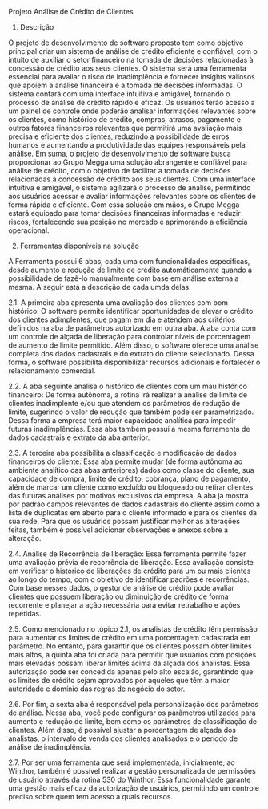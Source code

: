 Projeto Análise de Crédito de Clientes

1.	Descrição 

O projeto de desenvolvimento de software proposto tem como objetivo principal criar um sistema de análise de crédito eficiente e confiável, com o intuito de auxiliar o setor financeiro na tomada de decisões relacionadas à concessão de crédito aos seus clientes. O sistema será uma ferramenta essencial para avaliar o risco de inadimplência e fornecer insights valiosos que apoiem a análise financeira e a tomada de decisões informadas. O sistema contará com uma interface intuitiva e amigável, tornando o processo de análise de crédito rápido e eficaz. Os usuários terão acesso a um painel de controle onde poderão analisar informações relevantes sobre os clientes, como histórico de crédito, compras, atrasos, pagamento e outros fatores financeiros relevantes que permitirá uma avaliação mais precisa e eficiente dos clientes, reduzindo a possibilidade de erros humanos e aumentando a produtividade das equipes responsáveis pela análise. Em suma, o projeto de desenvolvimento de software busca proporcionar ao Grupo Megga uma solução abrangente e confiável para análise de crédito, com o objetivo de facilitar a tomada de decisões relacionadas à concessão de crédito aos seus clientes. Com uma interface intuitiva e amigável, o sistema agilizará o processo de análise, permitindo aos usuários acessar e avaliar informações relevantes sobre os clientes de forma rápida e eficiente. Com essa solução em mãos, o Grupo Megga estará equipado para tomar decisões financeiras informadas e reduzir riscos, fortalecendo sua posição no mercado e aprimorando a eficiência operacional.

2.	Ferramentas disponíveis na solução 

A Ferramenta possui 6 abas, cada uma com funcionalidades especificas, desde aumento e redução de limite de crédito automáticamente quando a possibilidade de fazê-lo manualmente com base em análise externa a mesma. A seguir está a descrição de cada umda delas.

2.1.	A primeira aba apresenta uma avaliação dos clientes com bom histórico: O software permite identificar oportunidades de elevar o crédito dos clientes adimplentes, que pagam em dia e atendem aos critérios definidos na aba de parâmetros autorizado em outra aba. A aba conta com um controle de alçada de liberação para controlar níveis de porcentagem de aumento de limite permitido. Além disso, o software oferece uma análise completa dos dados cadastrais e do extrato do cliente selecionado. Dessa forma, o software possibilita disponibilizar recursos adicionais e fortalecer o relacionamento comercial. 

2.2.	A aba seguinte analisa o histórico de clientes com um mau histórico financeiro: De forma autônoma, a rotina irá realizar a análise de limite de clientes inadimplente e/ou que atendem os parâmetros de redução de limite, sugerindo o valor de redução que também pode ser parametrizado. Dessa forma a empresa terá maior capacidade analítica para  impedir futuras inadimplências. Essa aba também possui a mesma ferramenta de dados cadastrais e extrato da aba anterior.

2.3.	A terceira aba possibilita a classificação e modificação de dados financeiros do cliente: Essa aba permite mudar (de forma autônoma ao ambiente analítico das abas anteriores) dados como classe do cliente, sua capacidade de compra, limite de crédito, cobrança, plano de pagamento, além de marcar um cliente como excluído ou bloqueado ou retirar clientes das futuras análises por motivos exclusivos da empresa. A aba já mostra por padrão campos relevantes de dados cadastrais do cliente assim como a lista de duplicatas em aberto para o cliente informado e para os clientes da sua rede. Para que os usuários possam justificar melhor as alterações feitas, também é possível adicionar observações e anexos sobre a alteração.

2.4.	Análise de Recorrência de liberação: Essa ferramenta permite fazer uma avaliação prévia de recorrência de liberação. Essa avaliação consiste em verificar o histórico de liberações de crédito para um ou mais clientes ao longo do tempo, com o objetivo de identificar padrões e recorrências. Com base nesses dados, o gestor de análise de crédito pode avaliar clientes que possuem liberação ou diminuição de crédito de forma recorrente e planejar a ação necessária para evitar retrabalho e ações repetidas.

2.5.	Como mencionado no tópico 2.1, os analistas de crédito têm permissão para aumentar os limites de crédito em uma porcentagem cadastrada em parâmetro. No entanto, para garantir que os clientes possam obter limites mais altos, a quinta aba foi criada para permitir que usuários com posições mais elevadas possam liberar limites acima da alçada dos analistas. Essa autorização pode ser concedida apenas pelo alto escalão, garantindo que os limites de crédito sejam aprovados por aqueles que têm a maior autoridade e domínio das regras de negócio do setor.

2.6.	Por fim, a sexta aba é responsável pela personalização dos parâmetros de análise. Nessa aba, você pode configurar os parâmetros utilizados para aumento e redução de limite, bem como os parâmetros de classificação de clientes. Além disso, é possível ajustar a porcentagem de alçada dos analistas, o intervalo de venda dos clientes analisados e o período de análise de inadimplência.

2.7.	Por ser uma ferramenta que será implementada, inicialmente, ao Winthor, também é possível realizar a gestão personalizada de permissões de usuário através da rotina 530 do Winthor. Essa funcionalidade garante uma gestão mais eficaz da autorização de usuários, permitindo um controle preciso sobre quem tem acesso a quais recursos.

